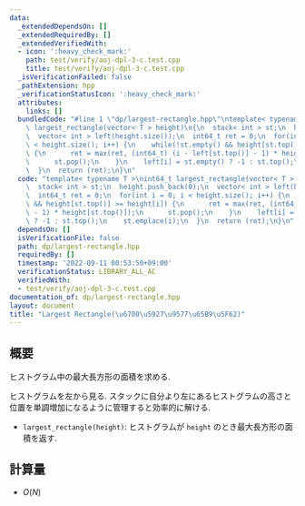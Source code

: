 ```yaml
---
data:
  _extendedDependsOn: []
  _extendedRequiredBy: []
  _extendedVerifiedWith:
  - icon: ':heavy_check_mark:'
    path: test/verify/aoj-dpl-3-c.test.cpp
    title: test/verify/aoj-dpl-3-c.test.cpp
  _isVerificationFailed: false
  _pathExtension: hpp
  _verificationStatusIcon: ':heavy_check_mark:'
  attributes:
    links: []
  bundledCode: "#line 1 \"dp/largest-rectangle.hpp\"\ntemplate< typename T >\nint64_t\
    \ largest_rectangle(vector< T > height)\n{\n  stack< int > st;\n  height.push_back(0);\n\
    \  vector< int > left(height.size());\n  int64_t ret = 0;\n  for(int i = 0; i\
    \ < height.size(); i++) {\n    while(!st.empty() && height[st.top()] >= height[i])\
    \ {\n      ret = max(ret, (int64_t) (i - left[st.top()] - 1) * height[st.top()]);\n\
    \      st.pop();\n    }\n    left[i] = st.empty() ? -1 : st.top();\n    st.emplace(i);\n\
    \  }\n  return (ret);\n}\n"
  code: "template< typename T >\nint64_t largest_rectangle(vector< T > height)\n{\n\
    \  stack< int > st;\n  height.push_back(0);\n  vector< int > left(height.size());\n\
    \  int64_t ret = 0;\n  for(int i = 0; i < height.size(); i++) {\n    while(!st.empty()\
    \ && height[st.top()] >= height[i]) {\n      ret = max(ret, (int64_t) (i - left[st.top()]\
    \ - 1) * height[st.top()]);\n      st.pop();\n    }\n    left[i] = st.empty()\
    \ ? -1 : st.top();\n    st.emplace(i);\n  }\n  return (ret);\n}\n"
  dependsOn: []
  isVerificationFile: false
  path: dp/largest-rectangle.hpp
  requiredBy: []
  timestamp: '2022-09-11 00:53:50+09:00'
  verificationStatus: LIBRARY_ALL_AC
  verifiedWith:
  - test/verify/aoj-dpl-3-c.test.cpp
documentation_of: dp/largest-rectangle.hpp
layout: document
title: "Largest Rectangle(\u6700\u5927\u9577\u65B9\u5F62)"
---
```


## 概要

ヒストグラム中の最大長方形の面積を求める.

ヒストグラムを左から見る. スタックに自分より左にあるヒストグラムの高さと位置を単調増加になるように管理すると効率的に解ける.

* `largest_rectangle(height)`: ヒストグラムが `height` のとき最大長方形の面積を返す.

## 計算量

* $O(N)$
